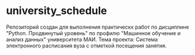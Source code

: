 # university_schedule
Репозиторий создан для выполнения практическх работ по дисциплине "Python. Продвинутый уровень" по профилю "Машинное обучение и анализ данных" университета МАИ. Тема проекта: Система электронного расписания вуза с отметкой посещения занятия.  
